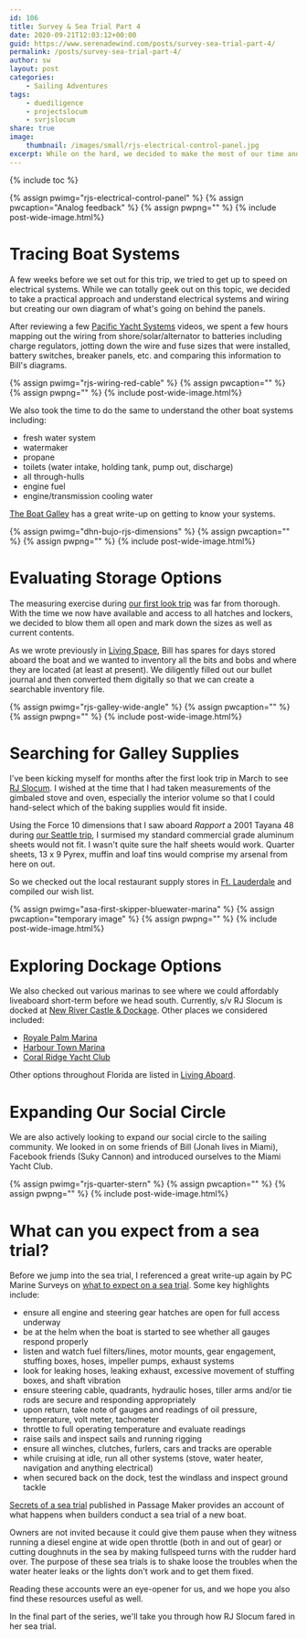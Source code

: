 ```yaml
---
id: 106
title: Survey & Sea Trial Part 4
date: 2020-09-21T12:03:12+00:00
guid: https://www.serenadewind.com/posts/survey-sea-trial-part-4/
permalink: /posts/survey-sea-trial-part-4/
author: sw
layout: post
categories:
    - Sailing Adventures
tags:
    - duediligence
    - projectslocum
    - svrjslocum
share: true
image:
    thumbnail: /images/small/rjs-electrical-control-panel.jpg 
excerpt: While on the hard, we decided to make the most of our time and mapped out all the boat systems. In Part 4 of the Survey & Sea Trial series, we also describe what to expect from a sea trial.
---
```

{% include toc %}

{% assign pwimg="rjs-electrical-control-panel" %}
{% assign pwcaption="Analog feedback" %}
{% assign pwpng="" %}
{% include post-wide-image.html%}

# Tracing Boat Systems

A few weeks before we set out for this trip, we tried to get up to speed on electrical systems. While we can totally geek out on this topic, we decided to take a practical approach and understand electrical systems and wiring but creating our own diagram of what's going on behind the panels. 

After reviewing a few [Pacific Yacht Systems](https://www.youtube.com/user/PacificYachtSystems) videos, we spent a few hours mapping out the wiring from shore/solar/alternator to batteries including charge regulators, jotting down the wire and fuse sizes that were installed, battery switches, breaker panels, etc. and comparing this information to Bill's diagrams.

{% assign pwimg="rjs-wiring-red-cable" %}
{% assign pwcaption="" %}
{% assign pwpng="" %}
{% include post-wide-image.html%}

We also took the time to do the same to understand the other boat systems including:

 - fresh water system
 - watermaker
 - propane
 - toilets (water intake, holding tank, pump out, discharge)
 - all through-hulls
 - engine fuel
 - engine/transmission cooling water 

[The Boat Galley](https://theboatgalley.com/knowing-your-systems/) has a great write-up on getting to know your systems. 

{% assign pwimg="dhn-bujo-rjs-dimensions" %}
{% assign pwcaption="" %}
{% assign pwpng="" %}
{% include post-wide-image.html%}

# Evaluating Storage Options

The measuring exercise during [our first look trip](/posts/project-slocum-part-1/) was far from thorough. With the time we now have available and access to all hatches and lockers, we decided to blow them all open and mark down the sizes as well as current contents. 

As we wrote previously in [Living Space](/posts/living-space/), Bill has spares for days stored aboard the boat and we wanted to inventory all the bits and bobs and where they are located (at least at present). We diligently filled out our bullet journal and then converted them digitally so that we can create a searchable inventory file.

{% assign pwimg="rjs-galley-wide-angle" %}
{% assign pwcaption="" %}
{% assign pwpng="" %}
{% include post-wide-image.html%}

# Searching for Galley Supplies

I've been kicking myself for months after the first look trip in March to see [RJ Slocum](/about-rachel-j-slocum/). I wished at the time that I had taken measurements of the gimbaled stove and oven, especially the interior volume so that I could hand-select which of the baking supplies would fit inside. 

Using the Force 10 dimensions that I saw aboard *Rapport* a 2001 Tayana 48 during [our Seattle trip](/posts/seattle/), I surmised my standard commercial grade aluminum sheets would not fit. I wasn't quite sure the half sheets would work. Quarter sheets, 13 x 9 Pyrex, muffin and loaf tins would comprise my arsenal from here on out.  

So we checked out the local restaurant supply stores in [Ft. Lauderdale](https://www.yelp.com/search?cflt=suppliesrestaurant&find_loc=Fort+Lauderdale%2C+FL) and compiled our wish list.

{% assign pwimg="asa-first-skipper-bluewater-marina" %}
{% assign pwcaption="temporary image" %}
{% assign pwpng="" %}
{% include post-wide-image.html%}

# Exploring Dockage Options

We also checked out various marinas to see where we could affordably liveaboard short-term before we head south. Currently, s/v RJ Slocum is docked at [New River Castle & Dockage](https://www.facebook.com/pages/category/Vacation-Home-Rental/New-River-Castle-896938200359894/). Other places we considered included:

 - [Royale Palm Marina](http://royalepalm.com/marina/) 
 - [Harbour Town Marina](http://www.harbourtownemarina.com/)
 - [Coral Ridge Yacht Club](https://coralridgeyachtclub.com/) 
  
Other options throughout Florida are listed in [Living Aboard](https://www.living-aboard.com/florida-liveaboard-marinas.html).

# Expanding Our Social Circle

We are also actively looking to expand our social circle to the sailing community. We looked in on some friends of Bill (Jonah lives in Miami), Facebook friends (Suky Cannon) and introduced ourselves to the Miami Yacht Club.

{% assign pwimg="rjs-quarter-stern" %}
{% assign pwcaption="" %}
{% assign pwpng="" %}
{% include post-wide-image.html%}

# What can you expect from a sea trial?

Before we jump into the sea trial, I referenced a great write-up again by PC Marine Surveys on [what to expect on a sea trial](http://www.pcmarinesurveys.com/Sea%20Trials.htm). Some key highlights include:

 - ensure all engine and steering gear hatches are open for full access underway
 - be at the helm when the boat is started to see whether all gauges respond properly
 - listen and watch fuel filters/lines, motor mounts, gear engagement, stuffing boxes, hoses, impeller pumps, exhaust systems
 - look for leaking hoses, leaking exhaust, excessive movement of stuffing boxes, and shaft vibration
 - ensure steering cable, quadrants, hydraulic hoses, tiller arms and/or tie rods are secure and responding appropriately
 - upon return, take note of gauges and readings of oil pressure, temperature, volt meter, tachometer
 - throttle to full operating temperature and evaluate readings
 - raise sails and inspect sails and running rigging
 - ensure all winches, clutches, furlers, cars and tracks are operable
 - while cruising at idle, run all other systems (stove, water heater, navigation and anything electrical)
 - when secured back on the dock, test the windlass and inspect ground tackle

[Secrets of a sea trial](https://www.passagemaker.com/cruiser-reviews/secrets-of-a-sea-trial) published in Passage Maker provides an account of what happens when builders conduct a sea trial of a new boat. 

Owners are not invited because it could give them pause when they witness running a diesel engine at wide open throttle (both in and out of gear) or cutting doughnuts in the sea by making fullspeed turns with the rudder hard over. The purpose of these sea trials is to shake loose the troubles when the water heater leaks or the lights don't work and to get them fixed. 

Reading these accounts were an eye-opener for us, and we hope you also find these resources useful as well.

In the final part of the series, we'll take you through how RJ Slocum fared in her sea trial.
